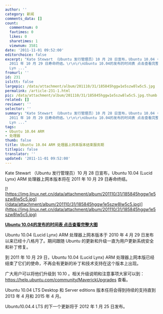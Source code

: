 ```yaml
---
author: ''
category: 新闻
comments_data: []
count:
  commentnum: 0
  favtimes: 0
  likes: 0
  sharetimes: 1
  viewnum: 3581
date: '2011-11-01 09:52:00'
editorchoice: false
excerpt: "Kate Stewart （Ubuntu 发行管理员）10 月 28 日宣布，Ubuntu 10.04 (Lucid Lynx) ARM 处理器上网本版本将在
  2011 年 10 月 29 日寿命终结。\r\n\r\nUbuntu 10.04的发布的时间表 点击查看完整大图\r\nUbuntu 10.04 (Lucid
  Lyn ..."
fromurl: ''
id: 231
islctt: false
largepic: /data/attachment/album/201110/31/185845hggw1e5szw8lw5c5.jpg
permalink: /article-231-1.html
pic: /data/attachment/album/201110/31/185845hggw1e5szw8lw5c5.jpg.thumb.jpg
related: []
reviewer: ''
selector: ''
summary: "Kate Stewart （Ubuntu 发行管理员）10 月 28 日宣布，Ubuntu 10.04 (Lucid Lynx) ARM 处理器上网本版本将在
  2011 年 10 月 29 日寿命终结。\r\n\r\nUbuntu 10.04的发布的时间表 点击查看完整大图\r\nUbuntu 10.04 (Lucid
  Lyn ..."
tags:
- Ubuntu 10.04 ARM
- 处理器
thumb: false
title: Ubuntu 10.04 ARM 处理器上网本版本结束服务期
titlepic: false
translator: ''
updated: '2011-11-01 09:52:00'
---
```


Kate Stewart （Ubuntu 发行管理员）10 月 28 日宣布，Ubuntu 10.04 (Lucid Lynx) ARM 处理器上网本版本将在 2011 年 10 月 29 日寿命终结。


[![https://img.linux.net.cn/data/attachment/album/201110/31/185845hggw1e5szw8lw5c5.jpg](/data/attachment/album/201110/31/185845hggw1e5szw8lw5c5.jpg)](https://img.linux.net.cn/data/attachment/album/201110/31/185845hggw1e5szw8lw5c5.jpg)


**[Ubuntu 10.04的发布的时间表 点击查看完整大图](https://img.linux.net.cn/data/attachment/album/201110/31/185845hggw1e5szw8lw5c5.jpg)**


Ubuntu 10.04 (Lucid Lynx) ARM 处理器上网本版本于 2010 年 4 月 29 日发布以来已经十八格月了。期间跟随 Ubuntu 的更新和升级一直为用户更新系统安全和补丁修复。


到 2011 年 10 月 29 日，Ubuntu 10.04 (Lucid Lynx) ARM 处理器上网本版已经结束了它们的使命，不再会有更新的补丁和技术支持在这个版本上出现。


广大用户可以将他们升级到 10.10 。相关升级说明和注意事项大家可以到：<https://help.ubuntu.com/community/MaverickUpgrades> 查看。


Ubuntu 10.04 LTS Desktop 和 Server editions 版本任将会得到持续的支持直到 2013 年 4 月和 2015 年 4 月。


Ubuntu10.04.4 LTS 的下一个更新将于 2012 年 1 月 25 日发布。